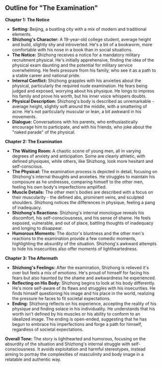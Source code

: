 ## Outline for "The Examination"

**Chapter 1: The Notice**

* **Setting:** Beijing, a bustling city with a mix of modern and traditional elements.
* **Shizhong's Character:** A 19-year-old college student, average height and build, slightly shy and introverted. He's a bit of a bookworm, more comfortable with his nose in a book than in social situations.
* **The Notice:** Shizhong receives a notice for a mandatory military recruitment physical. He's initially apprehensive, finding the idea of the physical exam daunting and the potential for military service overwhelming. He feels pressure from his family, who see it as a path to a stable career and national pride.
* **Internal Conflict:** Shizhong grapples with his anxieties about the physical, particularly the required nude examination. He fears being judged and exposed, worrying about his physique. He longs to impress his family and prove his worth, but his inner voice whispers doubts.
* **Physical Description:**  Shizhong's body is described as unremarkable - average height, slightly soft around the middle, with a smattering of acne. He's not particularly muscular or lean, a bit awkward in his movements.
* **Dialogue:** Conversations with his parents, who enthusiastically encourage him to participate, and with his friends, who joke about the "naked parade" of the physical.

**Chapter 2: The Examination**

* **The Waiting Room:**  A chaotic scene of young men, all in varying degrees of anxiety and anticipation. Some are clearly athletic, with defined physiques, while others, like Shizhong, look more hesitant and self-conscious.  
* **The Physical:**  The examination process is depicted in detail, focusing on Shizhong's internal thoughts and anxieties. He struggles to maintain his composure as he undresses, comparing himself to the other men, feeling his own body's imperfections amplified.  
* **Muscle Details:**  The other men's bodies are described with a focus on their muscularity - the defined abs, prominent veins, and sculpted shoulders. Shizhong notices the differences in physique, feeling a pang of inadequacy.
* **Shizhong's Reactions:**  Shizhong's internal monologue reveals his discomfort, his self-consciousness, and his sense of shame. He feels exposed, vulnerable, and out of place, battling thoughts of inadequacy and longing to disappear. 
* **Humorous Moments:**  The doctor's bluntness and the other men's reactions to the examination provide a few comedic moments, highlighting the absurdity of the situation. Shizhong's awkward attempts to hide his insecurities also offer moments of lightheartedness.

**Chapter 3: The Aftermath**

* **Shizhong's Feelings:**  After the examination, Shizhong is relieved it's over but feels a mix of emotions. He's proud of himself for facing his fears but also haunted by the shame and awkwardness he experienced. 
* **Reflecting on His Body:**  Shizhong begins to look at his body differently. He's more self-aware of its flaws and struggles with his insecurities. He finds himself questioning his image and his place in the world, realizing the pressure he faces to fit societal expectations. 
* **Ending:**  Shizhong reflects on his experience, accepting the reality of his physique and finding solace in his individuality. He understands that his worth isn't defined by his muscles or his ability to conform to an idealized image. The ending is open-ended, suggesting that he has begun to embrace his imperfections and forge a path for himself, regardless of societal expectations. 

**Overall Tone:**  The story is lighthearted and humorous, focusing on the absurdity of the situation and Shizhong's internal struggle with self-consciousness. It avoids exploitation and harmful stereotypes, instead aiming to portray the complexities of masculinity and body image in a relatable and authentic way. 

